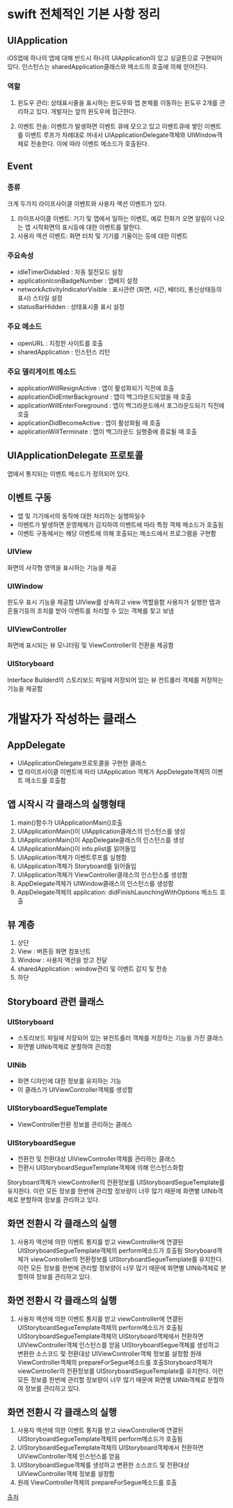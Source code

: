 # swift 전체적인 기본 사항 정리

## UIApplication
iOS앱에 하나의 앱에 대해 반드시 하나의 UIApplication이 있고 싱글톤으로 구현되어 있다. 인스턴스는 sharedApplication클래스와 메소드의 호출에 의해 얻어진다.

### 역할
1) 윈도우 관리: 상태표시줄을 표시하는 윈도우와 앱 본체를 이동하는 윈도우 2개를 관리하고 있다. 개발자는 앞의 윈도우에 접근한다.

2) 이벤트 전송: 이벤트가 발생하면 이벤트 큐에 모으고 있고 이벤트큐에 쌓인 이벤트를 이벤트 루프가 차례대로 꺼내서 UIApplicationDelegate객체와 UIWIndow객체로 전송한다. 이에 따라 이벤트 메소드가 호출된다.

## Event
### 종류
크게 두가지 라이프사이클 이벤트와 사용자 액션 이벤트가 있다.

1) 라이프사이클 이벤트: 기기 및 앱에서 일하는 이벤트, 예로 전화가 오면 알림이 나오는 앱 시작화면의 표시등에 대한 이벤트를 말한다.
2) 사용자 액션 이벤트: 화면 터치 및 기기를 기울이는 등에 대한 이벤트

### 주요속성
* idleTimerDidabled : 자동 절전모드 설정
* applicationIconBadgeNumber : 앱배지 설정
* networkActivityIndicatorVisible : 표시관련 (화면, 시간, 배터리, 통신상태등의 표시) 스타일 설정
* statusBarHidden : 상태표시줄 표시 설정

### 주요 메소드
* openURL : 지정한 사이트를 호출
* sharedApplication : 인스턴스 리턴

### 주요 델리게이트 메소드
* applicationWillResignActive : 앱이 활성화되기 직전에 호출
* applicationDidEnterBackground : 앱이 백그라운드되었을 때 호출
* applicationWillEnterForeground : 앱이 백그라운드에서 포그라운드되기 직전에 호출
* applicationDidBecomeActive : 앱이 활성화될 때 호출
* applicationWillTerminate : 앱이 백그라운드 실행중에 종료될 때 호출

## UIApplicationDelegate 프로토콜
앱에서 통지되는 이벤트 메소드가 정의되어 있다.

## 이벤트 구동
* 앱 및 기기에서의 동작에 대한 처리하는 실행파일수
* 이벤트가 발생하면 운영체제가 감지하여 이벤트에 따라 특정 객체 메소드가 호출됨
* 이벤트 구동에서는 해당 이벤트에 의해 호출되는 메소드에서 프로그램을 구현함

### UIView
화면의 사각형 영역을 표시하는 기능을 제공

### UIWindow
윈도우 표시 기능을 제공함
UIView를 상속하고 view 역할을함
사용자가 실행한 탭과 흔들기등의 조치를 받아 이벤트를 처리할 수 있는 객체를 찾고 보냄

### UIViewController
화면에 표시되는 뷰 모니터링 및 ViewController의 전환을 제공함

### UIStoryboard
Interface Builderd의 스토리보드 파일에 저장되어 있는 뷰 컨트롤러 객체를 저장하는 기능을 제공함

# 개발자가 작성하는 클래스
## AppDelegate
* UIApplicationDelegate프로토콜을 구현한 클래스
* 앱 라이프사이클 이벤트에 따라 UIApplication 객체가 AppDelegate객체의 이벤트 메소드를 호출함

## 앱 시작시 각 클래스의 실행형태
1. main()함수가 UIApplicationMain()호출
2. UIApplicationMain()이 UIApplication클래스의 인스턴스를 생성
3. UIApplicationMain()이 AppDelegate클래스의 인스턴스를 생성
4. UIApplicationMain()이 info.plist를 읽어들임
5. UIApplication객체가 이벤트루프를 실행함
6. UIApplication객체가 Storyboard를 읽어들임
7. UIApplication객체가 ViewController클래스의 인스턴스를 생성함
8. AppDelegate객체가 UIWindow클래스의 인스턴스를 생성함
9. AppDelegate객체의 application: didFinishLaunchingWithOptions 메소드 호출

## 뷰 계층
1. 상단
2. View : 버튼등 화면 컴포넌트
3. Window : 사용자 액션을 받고 전달
4. sharedApplication : window관리 및 이벤트 감지 및 전송
5. 하단

## Storyboard 관련 클래스
### UIStoryboard
* 스토리보드 파일에 저장되어 있는 뷰컨트롤러 객체를 저장하는 기능을 가진 클래스
* 화면별 UINib객체로 분할하여 관리함

### UINib
* 화면 디자인에 대한 정보를 유지하는 기능
* 이 클래스가 UIViewController객체를 생성함

### UIStoryboardSegueTemplate
* ViewController전환 정보를 관리하는 클래스

### UIStoryboardSegue
* 전환전 및 전환대상 UIViewController객체를 관리하는 클래스
* 전환시 UIStoryboardSegueTemplate객체에 의해 인스턴스화함

Storyboard객체가 viewController의 전환정보를 UIStoryboardSegueTemplate를 유지한다. 이런 모든 정보를 한번에 관리할 정보량이 너무 많기 때문에 화면별 UINib객체로 분할하여 정보를 관리하고 있다.

## 화면 전환시 각 클래스의 실행
1. 사용자 액션에 의한 이벤트 통지를 받고 viewController에 연결된 UIStoryboardSegueTemplate객체의 perform메소드가 호출됨
Storyboard객체가 viewController의 전환정보를 UIStoryboardSegueTemplate를 유지한다. 이런 모든 정보를 한번에 관리할 정보량이 너무 많기 때문에 화면별 UINib객체로 분할하여 정보를 관리하고 있다.

## 화면 전환시 각 클래스의 실행
1. 사용자 액션에 의한 이벤트 통지를 받고 viewController에 연결된 UIStoryboardSegueTemplate객체의 perform메소드가 호출됨
UIStoryboardSegueTemplate객체의 UIStoryboard객체에서 전환하면 UIViewController객체 인스턴스를 얻음
UIStoryboardSegue객체를 생성하고 변환한 소스코드 및 전환대상 UIViewController객체 정보를 설정함
원래 ViewController객체의 prepareForSegue메소드를 호출Storyboard객체가 viewController의 전환정보를 UIStoryboardSegueTemplate를 유지한다. 이런 모든 정보를 한번에 관리할 정보량이 너무 많기 때문에 화면별 UINib객체로 분할하여 정보를 관리하고 있다.

## 화면 전환시 각 클래스의 실행
1. 사용자 액션에 의한 이벤트 통지를 받고 viewController에 연결된 UIStoryboardSegueTemplate객체의 perform메소드가 호출됨
2. UIStoryboardSegueTemplate객체의 UIStoryboard객체에서 전환하면 UIViewController객체 인스턴스를 얻음
3. UIStoryboardSegue객체를 생성하고 변환한 소스코드 및 전환대상 UIViewController객체 정보를 설정함
4. 원래 ViewController객체의 prepareForSegue메소드를 호출

[출처](https://swifter.kr/2016/09/02/지나칠-수-있는-swift-ios개발-기초-ios클래스편/)
